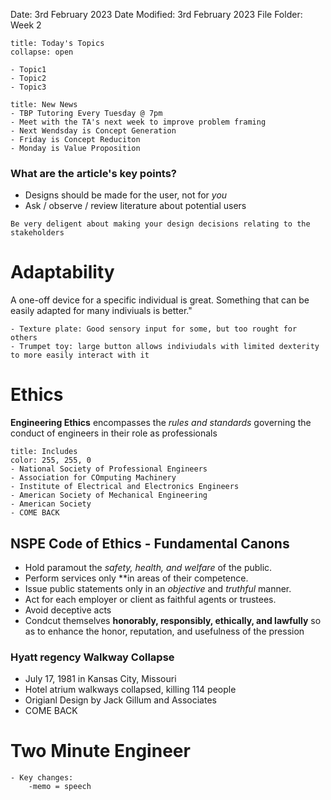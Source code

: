 Date: 3rd February 2023
Date Modified: 3rd February 2023
File Folder: Week 2

```ad-abstract
title: Today's Topics
collapse: open

- Topic1
- Topic2
- Topic3

```

```ad-note
title: New News
- TBP Tutoring Every Tuesday @ 7pm
- Meet with the TA's next week to improve problem framing
- Next Wendsday is Concept Generation
- Friday is Concept Reduciton
- Monday is Value Proposition
```

### What are the article's key points?

- Designs should be made for the user, not for *you*
- Ask / observe / review literature about potential users

```ad-note
Be very deligent about making your design decisions relating to the stakeholders
```


# Adaptability

A one-off device for a specific individual is great. Something that can be easily adapted for many indiviuals is better."

```ad-example
- Texture plate: Good sensory input for some, but too rought for others
- Trumpet toy: large button allows indiviudals with limited dexterity to more easily interact with it
```


# Ethics

**Engineering Ethics** encompasses the *rules and standards* governing the conduct of engineers in their role as professionals

```ad-important
title: Includes
color: 255, 255, 0
- National Society of Professional Engineers
- Association for COmputing Machinery
- Institute of Electrical and Electronics Engineers
- American Society of Mechanical Engineering
- American Society
- COME BACK
```


## NSPE Code of Ethics - Fundamental Canons

- Hold paramout the *safety, health, and welfare* of the public.
- Perform services only **in areas of their competence.
- Issue public statements only in an *objective* and *truthful* manner.
- Act for each employer or client as faithful agents or trustees.
- Avoid deceptive acts
- Condcut themselves **honorably, responsibly, ethically, and lawfully** so as to enhance the honor, reputation, and usefulness of the pression

### Hyatt regency Walkway Collapse

- July 17, 1981 in Kansas City, Missouri
- Hotel atrium walkways collapsed, killing 114 people
- Origianl Design by Jack Gillum and Associates
- COME BACK

# Two Minute Engineer

```ad-important
- Key changes:
	-memo = speech
```






